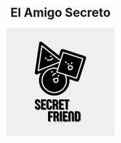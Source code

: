 <h1 align="center"> El Amigo Secreto </h1>

<p align="center">
    <img src="./assets/Secret_Friend.png" alt="Logo proyecto" width="50%" />
</p>